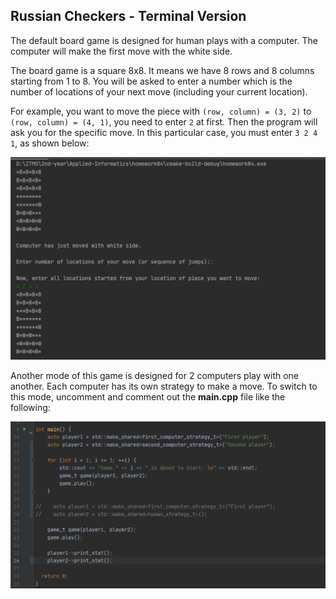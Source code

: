 ## Russian Checkers - Terminal Version

The default board game is designed for human plays with a computer. The computer will make the first move with the white side.

The board game is a square 8x8. It means we have 8 rows and 8 columns starting from 1 to 8. You will be asked to enter a number which is the number of locations of your next move (including your current location). 

For example, you want to move the piece with `(row, column) = (3, 2)` to `(row, column) = (4, 1)`, you need to enter `2` at first. Then the program will ask you for the specific move. In this particular case, you must enter `3 2 4 1`, as shown below: 

![human_computer_mode](https://github.com/trangology/CPP-Assignments/blob/master/homework04/images/human_computer_mode.png?raw=false)

Another mode of this game is designed for 2 computers play with one another. Each computer has its own strategy to make a move. To switch to this mode, uncomment and comment out the **main.cpp** file like the following:

![computer_computer_mode](https://github.com/trangology/CPP-Assignments/blob/master/homework04/images/computer_computer_mode.png?raw=false)
